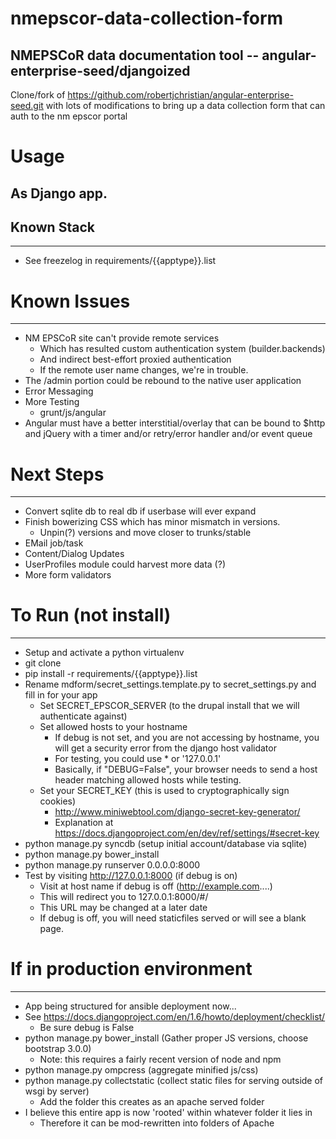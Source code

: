 nmepscor-data-collection-form
=============================

## NMEPSCoR data documentation tool -- angular-enterprise-seed/djangoized

Clone/fork of  https://github.com/robertjchristian/angular-enterprise-seed.git with lots of modifications to bring up a data collection form
that can auth to the nm epscor portal

# Usage

## As Django app.

## Known Stack

***

* See freezelog in requirements/{{apptype}}.list

# Known Issues

***

* NM EPSCoR site can't provide remote services
  - Which has resulted custom authentication system (builder.backends)
  - And indirect best-effort proxied authentication
  - If the remote user name changes, we're in trouble.
* The /admin portion could be rebound to the native user application
* Error Messaging
* More Testing
  - grunt/js/angular
* Angular must have a better interstitial/overlay that can be bound to $http
  and jQuery with a timer and/or retry/error handler and/or event queue

# Next Steps

***
* Convert sqlite db to real db if userbase will ever expand
* Finish bowerizing CSS which has minor mismatch in versions.
  - Unpin(?) versions and move closer to trunks/stable
* EMail job/task
* Content/Dialog Updates
* UserProfiles module could harvest more data (?)
* More form validators


# To Run (not install)

***
* Setup and activate a python virtualenv
* git clone
* pip install -r requirements/{{apptype}}.list
* Rename mdform/secret_settings.template.py to secret_settings.py and fill in for your app
  - Set SECRET_EPSCOR_SERVER (to the drupal install that we will authenticate against)
  - Set allowed hosts to your hostname
    - If debug is not set, and you are not accessing by hostname, you will get a security error from the django host validator
    - For testing, you could use * or '127.0.0.1' 
    - Basically, if "DEBUG=False", your browser needs to send a host header matching allowed hosts while testing.
  - Set your SECRET_KEY (this is used to cryptographically sign cookies)
    - http://www.miniwebtool.com/django-secret-key-generator/
    - Explanation at https://docs.djangoproject.com/en/dev/ref/settings/#secret-key
* python manage.py syncdb (setup initial account/database via sqlite)
* python manage.py bower_install
* python manage.py runserver 0.0.0.0:8000
* Test by visiting http://127.0.0.1:8000 (if debug is on)
  - Visit at host name if debug is off (http://example.com....)
  - This will redirect you to 127.0.0.1:8000/#/
  - This URL may be changed at a later date
  - If debug is off, you will need staticfiles served or will see a blank page.

# If in production environment

***
* App being structured for ansible deployment now...
* See https://docs.djangoproject.com/en/1.6/howto/deployment/checklist/
  - Be sure debug is False
* python manage.py bower_install (Gather proper JS versions, choose bootstrap 3.0.0)
  - Note: this requires a fairly recent version of node and npm
* python manage.py ompcress (aggregate minified js/css)
* python manage.py collectstatic (collect static files for serving outside of wsgi by server)
  - Add the folder this creates as an apache served folder
* I believe this entire app is now 'rooted' within whatever folder it lies in
  - Therefore it can be mod-rewritten into folders of Apache

